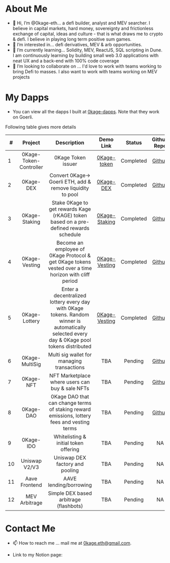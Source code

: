 # About Me
- 👋 Hi, I’m @0kage-eth... a defi builder, analyst and MEV searcher. I believe in capital markets, hard money, sovereignty and frictionless exchange of capital, ideas and culture - that is what draws me to crypto & defi. I believe in playing long term positive sum games.
- 👀 I’m interested in... defi derivatives, MEV & arb opportunities. 
- 🌱 I’m currently learning... Solidity, MEV, ReactJS, SQL scripting in Dune. I am continuously learning by building small web 3.0 applications with neat UX and a back-end with 100% code coverage 
- 💞️ I’m looking to collaborate on ... I'd love to work with teams working to bring Defi to masses. I also want to work with teams working on MEV projects 

# My Dapps
- You can view all the dapps I built at [0kage-dapps](https://0kage-dapps.on.fleek.co/). Note that they work on Goerli.

Following table gives more details

| #        | Project           | Description  |  Demo Link | Status | Github Repo | Goerli Address | 
| ------------- |:-------------:|:-----:| :------: | :--------: | :--------: | :---------: |
| 1 | 0Kage-Token-Controller      | 0Kage Token issuer | [0Kage-token](https://0kage-dapps.on.fleek.co/main/token) | Completed | [Github](https://github.com/0kage-eth/ZeroKage-Token-Backend) | $1600 |
| 2 | 0Kage-DEX      | Convert 0Kage→ Goerli ETH, add & remove liquidity to pool      |   [0Kage-DEX](https://0kage-dapps.on.fleek.co/dex/swap) |  Completed  |  [Github](https://github.com/0kage-eth/dex-backend)  |  $12  |
| 3 | 0Kage-Staking | Stake 0Kage to get rewards Kage (rKAGE) token based on a pre-defined rewards schedule      |    [0Kage-Staking](https://0kage-dapps.on.fleek.co/staking/stake) |  Completed   | [Github](https://github.com/0kage-eth/Staking-Rewards) | $1 |
| 4 | 0Kage-Vesting | Become an employee of 0Kage Protocol & get 0Kage tokens vested over a time horizon with cliff period     |    [0Kage-Vesting](https://0kage-dapps.on.fleek.co/vesting/enter ) |  Completed   | [Github](https://github.com/0kage-eth/Token-Vesting) | $1 |
| 5 | 0Kage-Lottery | Enter a decentralized lottery every day with 0Kage tokens. Random winner is automatically selected every day & 0Kage pool tokens distributed     |    [0Kage-Vesting](https://0kage-dapps.on.fleek.co/lottery/play) |  Completed   |[Github](https://github.com/0kage-eth/decentralized-lottery) | $1 |
| 6 | 0Kage-MultiSig | Multi sig wallet for managing transactions      |    TBA |  Pending   | [Github](https://github.com/0kage-eth/ZeroKage-Token-Backend) | $1 | 
| 7 | 0Kage-NFT | NFT Marketplace where users can buy & sale NFTs     |    TBA |  Pending   | [Github](https://github.com/0kage-eth/ZeroKage-Token-Backend) | $1 | 
| 8 | 0Kage-DAO | 0Kage DAO that can change terms of staking reward emissions, lottery fees and vesting terms      |    TBA |  Pending   | [Github](https://github.com/0kage-eth/) | $1 |
| 9 | 0Kage-IDO | Whitelisting & initial token offering     |    TBA |  Pending   | NA | $1 |
| 10 | Uniswap V2/V3 | Uniswap DEX factory and pooling     |    TBA |  Pending   | NA | $1 |
| 11 | Aave Frontend | AAVE lending/borrowing     |    TBA |  Pending   | NA | $1 | 
| 12 | MEV Arbitrage | Simple DEX based arbitrage (flashbots)      |    TBA |  Pending   | NA | $1 |


# Contact Me
- 📫 How to reach me ... mail me at 0kage.eth@gmail.com. 



- Link to my Notion page: 




<!---
0kage-eth/0kage-eth is a ✨ special ✨ repository because its `README.md` (this file) appears on your GitHub profile.
You can click the Preview link to take a look at your changes.
--->
